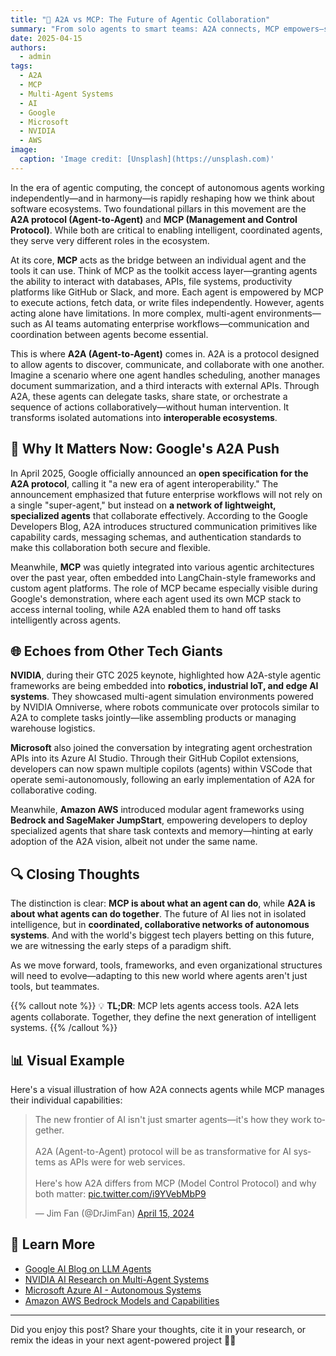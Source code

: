 ```yaml
---
title: "🤖 A2A vs MCP: The Future of Agentic Collaboration"
summary: "From solo agents to smart teams: A2A connects, MCP empowers—shaping the future of collaborative AI."
date: 2025-04-15
authors:
  - admin
tags:
  - A2A
  - MCP
  - Multi-Agent Systems
  - AI
  - Google
  - Microsoft
  - NVIDIA
  - AWS
image:
  caption: 'Image credit: [Unsplash](https://unsplash.com)'
---
```


In the era of agentic computing, the concept of autonomous agents working independently—and in harmony—is rapidly reshaping how we think about software ecosystems. Two foundational pillars in this movement are the **A2A protocol (Agent-to-Agent)** and **MCP (Management and Control Protocol)**. While both are critical to enabling intelligent, coordinated agents, they serve very different roles in the ecosystem.

At its core, **MCP** acts as the bridge between an individual agent and the tools it can use. Think of MCP as the toolkit access layer—granting agents the ability to interact with databases, APIs, file systems, productivity platforms like GitHub or Slack, and more. Each agent is empowered by MCP to execute actions, fetch data, or write files independently. However, agents acting alone have limitations. In more complex, multi-agent environments—such as AI teams automating enterprise workflows—communication and coordination between agents become essential.

This is where **A2A (Agent-to-Agent)** comes in. A2A is a protocol designed to allow agents to discover, communicate, and collaborate with one another. Imagine a scenario where one agent handles scheduling, another manages document summarization, and a third interacts with external APIs. Through A2A, these agents can delegate tasks, share state, or orchestrate a sequence of actions collaboratively—without human intervention. It transforms isolated automations into **interoperable ecosystems**.

## 🚀 Why It Matters Now: Google's A2A Push

In April 2025, Google officially announced an **open specification for the A2A protocol**, calling it "a new era of agent interoperability." The announcement emphasized that future enterprise workflows will not rely on a single "super-agent," but instead on **a network of lightweight, specialized agents** that collaborate effectively. According to the Google Developers Blog, A2A introduces structured communication primitives like capability cards, messaging schemas, and authentication standards to make this collaboration both secure and flexible.

Meanwhile, **MCP** was quietly integrated into various agentic architectures over the past year, often embedded into LangChain-style frameworks and custom agent platforms. The role of MCP became especially visible during Google's demonstration, where each agent used its own MCP stack to access internal tooling, while A2A enabled them to hand off tasks intelligently across agents.

## 🌐 Echoes from Other Tech Giants

**NVIDIA**, during their GTC 2025 keynote, highlighted how A2A-style agentic frameworks are being embedded into **robotics, industrial IoT, and edge AI systems**. They showcased multi-agent simulation environments powered by NVIDIA Omniverse, where robots communicate over protocols similar to A2A to complete tasks jointly—like assembling products or managing warehouse logistics.

**Microsoft** also joined the conversation by integrating agent orchestration APIs into its Azure AI Studio. Through their GitHub Copilot extensions, developers can now spawn multiple copilots (agents) within VSCode that operate semi-autonomously, following an early implementation of A2A for collaborative coding.

Meanwhile, **Amazon AWS** introduced modular agent frameworks using **Bedrock and SageMaker JumpStart**, empowering developers to deploy specialized agents that share task contexts and memory—hinting at early adoption of the A2A vision, albeit not under the same name.

## 🔍 Closing Thoughts

The distinction is clear: **MCP is about what an agent can do**, while **A2A is about what agents can do together**. The future of AI lies not in isolated intelligence, but in **coordinated, collaborative networks of autonomous systems**. And with the world's biggest tech players betting on this future, we are witnessing the early steps of a paradigm shift.

As we move forward, tools, frameworks, and even organizational structures will need to evolve—adapting to this new world where agents aren't just tools, but teammates.

{{% callout note %}}
💡 **TL;DR**: MCP lets agents access tools. A2A lets agents collaborate. Together, they define the next generation of intelligent systems.
{{% /callout %}}

## 📊 Visual Example

Here's a visual illustration of how A2A connects agents while MCP manages their individual capabilities:

<blockquote class="twitter-tweet"><p lang="en" dir="ltr">The new frontier of AI isn't just smarter agents—it's how they work together.<br><br>A2A (Agent-to-Agent) protocol will be as transformative for AI systems as APIs were for web services.<br><br>Here's how A2A differs from MCP (Model Control Protocol) and why both matter: <a href="https://t.co/i9YVebMbP9">pic.twitter.com/i9YVebMbP9</a></p>&mdash; Jim Fan (@DrJimFan) <a href="https://twitter.com/DrJimFan/status/1912123192141115535?ref_src=twsrc%5Etfw">April 15, 2024</a></blockquote>
<script async src="https://platform.twitter.com/widgets.js" charset="utf-8"></script>

## 🔗 Learn More

- [Google AI Blog on LLM Agents](https://ai.googleblog.com/2023/05/introduction-to-large-language-model.html)
- [NVIDIA AI Research on Multi-Agent Systems](https://www.nvidia.com/en-us/research/ai-research/)
- [Microsoft Azure AI - Autonomous Systems](https://azure.microsoft.com/en-us/solutions/ai/autonomous-systems/)
- [Amazon AWS Bedrock Models and Capabilities](https://aws.amazon.com/bedrock/)

---

Did you enjoy this post? Share your thoughts, cite it in your research, or remix the ideas in your next agent-powered project 🤖✨